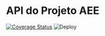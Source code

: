 # API do Projeto AEE

[![Coverage Status](https://coveralls.io/repos/github/luizhsou1/aee/badge.svg?branch=main)](https://coveralls.io/github/luizhsou1/aee?branch=develop)
![Deploy](https://github.com/luizhsou1/aee/actions/workflows/api-cd/badge.svg)

